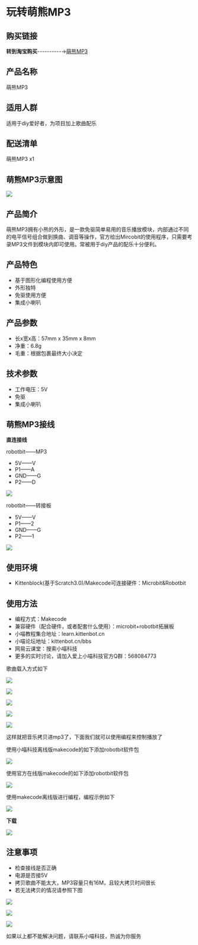 # 玩转萌熊MP3  

## 购买链接

__转到淘宝购买__----------→[萌熊MP3](https://item.taobao.com/item.htm?spm=a1z10.3-c-s.w4002-17001215033.48.470e762eXVoMC3&id=562567541574)

## 产品名称

萌熊MP3

## 适用人群

适用于diy爱好者，为项目加上歌曲配乐

## 配送清单

萌熊MP3 x1

## 萌熊MP3示意图

![](./mp3/resume.png)  

## 产品简介

萌熊MP3拥有小熊的外形，是一款免驱简单易用的音乐播放模块，内部通过不同的电平信号组合做到换曲、调音等操作，官方给出Mircobit的使用程序，只需要考录MP3文件到模块内即可使用。常被用于diy产品的配乐十分便利。

## 产品特色

- 基于图形化编程使用方便
- 外形独特
- 免驱使用方便
- 集成小喇叭

## 产品参数

- 长x宽x高：57mm x 35mm x 8mm
- 净重：6.8g
- 毛重：根据包裹最终大小决定

## 技术参数

- 工作电压：5V
- 免驱
- 集成小喇叭

## 萌熊MP3接线

__直连接线__

robotbit——MP3  

- 5V——V
- P1——A
- GND——G
- P2——D
 
![](./mp3/zhilian.png)  

robotbit——转接板 

- 5V——V
- P1——2
- GND——G
- P2——1

![](./mp3/zhuanjie.png) 

## 使用环境 

- Kittenblock(基于Scratch3.0)/Makecode可连接硬件：Microbit&Robotbit

## 使用方法

- 编程方式：Makecode
- 兼容硬件（配合硬件，或者配套什么使用）：microbit+robotbit拓展板
- 小喵教程集合地址：learn.kittenbot.cn
- 小喵论坛地址：kittenbot.cn/bbs
- 网易云课堂：搜索小喵科技
- 更多的实时讨论，请加入爱上小喵科技官方Q群：568084773

歌曲载入方式如下  

![](./mp3/zairu1.png)  

![](./mp3/zairu2.png)  

![](./mp3/zairu3.png)  

![](./mp3/zairu4.png)  

![](./mp3/zairu5.png)   

这样就把音乐拷贝进mp3了，下面我们就可以使用编程来控制播放了   
 

使用小喵科技离线版makecode的如下添加robotbit软件包  

![](./light/jiabao.png)    

使用官方在线版makecode的如下添加robotbit软件包  

![](./light/zaixian.png)  

使用makecode离线版进行编程，编程示例如下  

![](./mp3/makecode.png)	  

**下载**

![](./chaoshengbo/xiazai.png)    
  

## 注意事项 

- 检查接线是否正确   
- 电源是否接5V   
- 拷贝歌曲不能太大，MP3容量只有16M，且较大拷贝时间很长
- 若无法拷贝的情况请参照下图  

![](./mp3/tips1.png)  

![](./mp3/zairu6.png)  

![](./mp3/jianrong.png)  
  

如果以上都不能解决问题，请联系小喵科技，热诚为你服务